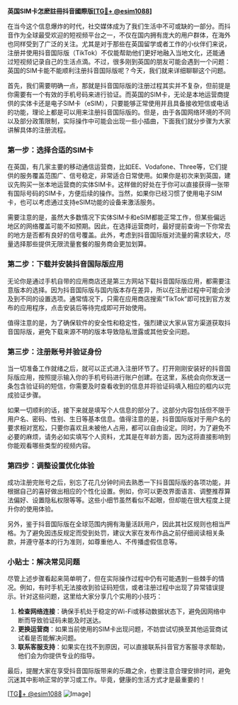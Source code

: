 **英国SIM卡怎麽註冊抖音國際版[[TG💪+ @esim1088](https://t.me/s/esim1088)]**

在当今这个信息爆炸的时代，社交媒体成为了我们生活中不可或缺的一部分。而抖音作为全球最受欢迎的短视频平台之一，不仅在国内拥有庞大的用户群体，在海外也同样受到了广泛的关注。尤其是对于那些在英国留学或者工作的小伙伴们来说，注册并使用抖音国际版（TikTok）不仅能帮助他们更好地融入当地文化，还能通过短视频记录自己的生活点滴。不过，很多刚到英国的朋友可能会遇到一个问题：英国的SIM卡能不能顺利注册抖音国际版呢？今天，我们就来详细聊聊这个问题。

首先，我们需要明确一点，那就是抖音国际版的注册过程其实并不复杂，但前提是你需要有一个有效的手机号码来进行验证。而英国的SIM卡，无论是本地运营商提供的实体卡还是电子SIM卡（eSIM），只要能够正常使用并且具备接收短信或电话的功能，理论上都是可以用来注册抖音国际版的。但是，由于各国网络环境的不同以及部分政策限制，实际操作中可能会出现一些小插曲，下面我们就分步骤为大家讲解具体的注册流程。

### 第一步：选择合适的SIM卡

在英国，有几家主要的移动通信运营商，比如EE、Vodafone、Three等，它们提供的服务覆盖范围广、信号稳定，非常适合日常使用。如果你是初次来到英国，建议先购买一张本地运营商的实体SIM卡。这样做的好处在于你可以直接获得一张带有国际号码的SIM卡，方便后续的操作。当然，如果你已经习惯了使用电子SIM卡，也可以考虑通过支持eSIM功能的设备来激活服务。

需要注意的是，虽然大多数情况下实体SIM卡和eSIM都能正常工作，但某些偏远地区的网络覆盖可能不如预期。因此，在选择运营商时，最好提前查询一下你常去的地方是否都有良好的信号覆盖。此外，考虑到抖音国际版对流量的需求较大，尽量选择那些提供无限流量套餐的服务商会更加划算。

### 第二步：下载并安装抖音国际版应用

无论你是通过手机自带的应用商店还是第三方网站下载抖音国际版应用，都需要注意版本的选择。因为抖音国际版与国内版本存在差异，所以在注册过程中可能会涉及到不同的设置选项。通常情况下，只需在应用商店搜索“TikTok”即可找到官方发布的应用程序，点击安装后等待完成即可开始使用。

值得注意的是，为了确保软件的安全性和稳定性，强烈建议大家从官方渠道获取抖音国际版，避免下载来源不明的版本导致隐私泄露或其他安全问题。

### 第三步：注册账号并验证身份

当一切准备工作就绪之后，就可以正式进入注册环节了。打开刚刚安装好的抖音国际版应用，按照提示输入你的手机号码进行账户创建。在这里，系统会向你发送一条包含验证码的短信，你需要及时查看收到的信息并将验证码填入相应的框内以完成验证步骤。

如果一切顺利的话，接下来就是填写个人信息的部分了。这部分内容包括但不限于用户名、密码、性别、生日等基本信息。值得注意的是，抖音国际版对于用户名的要求相对宽松，只要你喜欢且未被他人占用，都可以自由设定。同时，为了避免不必要的麻烦，请务必如实填写个人资料，尤其是在年龄方面，因为这将直接影响到你能观看哪些类型的视频内容。

### 第四步：调整设置优化体验

成功注册完账号之后，别忘了花几分钟时间去熟悉一下抖音国际版的各项功能，并根据自己的喜好做出相应的个性化设置。例如，你可以更改界面语言、调整推荐算法偏好、设置隐私权限等等。这些小细节虽然看似不起眼，但却能在很大程度上提升你的使用体验。

另外，鉴于抖音国际版在全球范围内拥有海量活跃用户，因此其社区规则也相当严格。为了避免因违反规定而受到处罚，建议大家在发布作品之前仔细阅读相关条款，并遵守基本的行为准则，如尊重他人、不传播虚假信息等。

### 小贴士：解决常见问题

尽管上述步骤看起来简单明了，但在实际操作过程中仍有可能遇到一些棘手的情况。例如，有时手机无法接收到验证码短信，或者注册过程中出现了异常错误提示。针对这些问题，这里给大家分享几个实用的小技巧：

1. **检查网络连接**：确保手机处于稳定的Wi-Fi或移动数据状态下，避免因网络中断而导致验证码未能及时送达。
2. **更换运营商**：如果当前使用的SIM卡出现问题，不妨尝试切换至其他运营商试试看是否能解决问题。
3. **联系客服支持**：如果实在找不到原因，可以直接联系抖音官方客服寻求帮助，他们会为你提供专业的指导。

最后，提醒大家在享受抖音国际版带来的乐趣之余，也要注意合理安排时间，避免沉迷其中影响正常的学习或工作。毕竟，健康的生活方式才是最重要的！

[[TG💪+ @esim1088](https://t.me/s/esim1088) ![Image](https://i.postimg.cc/4NQfJmqS/Snipaste-2025-05-13-00-14-12.png)]